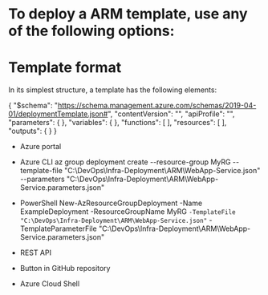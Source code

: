 # To deploy a ARM template, use any of the following options:

# Template format
  In its simplest structure, a template has the following elements:

  
  {
    "$schema": "https://schema.management.azure.com/schemas/2019-04-01/deploymentTemplate.json#",
    "contentVersion": "",
    "apiProfile": "",
    "parameters": {  },
    "variables": {  },
    "functions": [  ],
    "resources": [  ],
    "outputs": {  }
  }

- Azure portal

- Azure CLI
  az group deployment create --resource-group MyRG --template-file "C:\DevOps\Infra-Deployment\ARM\WebApp-Service.json" --parameters "C:\DevOps\Infra-Deployment\ARM\WebApp-Service.parameters.json"

- PowerShell
  New-AzResourceGroupDeployment -Name ExampleDeployment -ResourceGroupName MyRG `
      -TemplateFile "C:\DevOps\Infra-Deployment\ARM\WebApp-Service.json" `
      -TemplateParameterFile "C:\DevOps\Infra-Deployment\ARM\WebApp-Service.parameters.json"

- REST API

- Button in GitHub repository

- Azure Cloud Shell